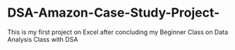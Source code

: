 # DSA-Amazon-Case-Study-Project-
This is my first project on Excel after concluding my Beginner Class on Data Analysis Class with DSA
